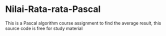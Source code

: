 # Nilai-Rata-rata-Pascal
This is a Pascal algorithm course assignment to find the average result, this source code is free for study material
